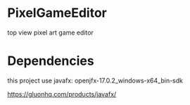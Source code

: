 # PixelGameEditor
top view pixel art game editor

# Dependencies
this project use javafx:
openjfx-17.0.2_windows-x64_bin-sdk

https://gluonhq.com/products/javafx/
